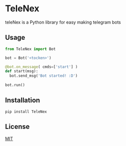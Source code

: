 # TeleNex

teleNex is a Python library for easy making telegram bots

## Usage

```python
from TeleNex import Bot

bot = Bot('<tocken>')

@bot.on_message( cmds=['start'] )
def start(msg):
  bot.send_msg('Bot started! :D')
  
bot.run()
```

## Installation
```
pip install TeleNex
```

## License

[MIT](https://choosealicense.com/licenses/mit/)
